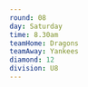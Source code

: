 ```yaml
---
round: 08
day: Saturday
time: 8.30am
teamHome: Dragons
teamAway: Yankees
diamond: 12
division: U8
---
```

